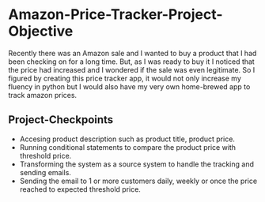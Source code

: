 # Amazon-Price-Tracker-Project-Objective
Recently there was an Amazon sale and I wanted to buy a product that I had been checking on for a long time. But, as I was ready to buy it I noticed that the price had increased and I wondered if the sale was even legitimate. So I figured by creating this price tracker app, it would not only increase my fluency in python but I would also have my very own home-brewed app to track amazon prices.

## Project-Checkpoints

- Accesing product description such as product title, product price.
- Running conditional statements to compare the product price with threshold price.
- Transforming the system as a source system to handle the tracking and sending emails.
- Sending the email to 1 or more customers daily, weekly or once the price reached to expected threshold price.
